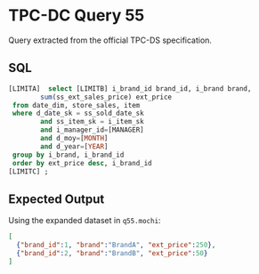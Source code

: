 # TPC-DC Query 55

Query extracted from the official TPC-DS specification.

## SQL
```sql
[LIMITA]  select [LIMITB] i_brand_id brand_id, i_brand brand,
        sum(ss_ext_sales_price) ext_price
 from date_dim, store_sales, item
 where d_date_sk = ss_sold_date_sk
        and ss_item_sk = i_item_sk
        and i_manager_id=[MANAGER]
        and d_moy=[MONTH]
        and d_year=[YEAR]
 group by i_brand, i_brand_id
 order by ext_price desc, i_brand_id
[LIMITC] ;
```

## Expected Output
Using the expanded dataset in `q55.mochi`:
```json
[
  {"brand_id":1, "brand":"BrandA", "ext_price":250},
  {"brand_id":2, "brand":"BrandB", "ext_price":50}
]
```
